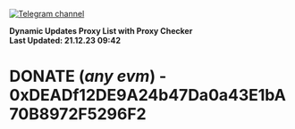 [![Telegram channel](https://img.shields.io/endpoint?url=https://runkit.io/damiankrawczyk/telegram-badge/branches/master?url=https://t.me/n4z4v0d)](https://t.me/n4z4v0d) 

**Dynamic Updates Proxy List with Proxy Checker**  
**Last Updated: 21.12.23 09:42**

# DONATE (_any evm_) - 0xDEADf12DE9A24b47Da0a43E1bA70B8972F5296F2
